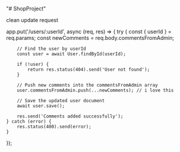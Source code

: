 "# ShopProject" 
 

clean update request 

app.put('/users/:userId', async (req, res) => {
    try {
        const { userId } = req.params;
        const newComments = req.body.commentsFromAdmin;

        // Find the user by userId
        const user = await User.findById(userId);

        if (!user) {
            return res.status(404).send('User not found');
        }

        // Push new comments into the commentsFromAdmin array
        user.commentsFromAdmin.push(...newComments); // i love this 

        // Save the updated user document
        await user.save();

        res.send('Comments added successfully');
    } catch (error) {
        res.status(400).send(error);
    }
});
